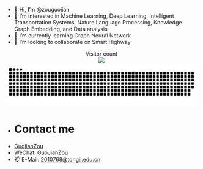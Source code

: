 - 👋 Hi, I’m @zouguojian
- 👀 I’m interested in Machine Learning, Deep Learning, Intelligent Transportation Systems, Nature Language Processing, Knowledge Graph Embedding, and Data analysis
- 🌱 I’m currently learning Graph Neural Network
- 💞️ I’m looking to collaborate on Smart Highway

<p align="center" dir="auto"> 
  Visitor count<br>
  <a target="_blank" rel="noopener noreferrer nofollow" href="https://profile-counter.glitch.me/{zouguojian}/count.svg"><img src="https://camo.githubusercontent.com/25eac3b6a48df9b23361192995aa6b8600d00ac8d75030171d59974ce3beb47c/68747470733a2f2f70726f66696c652d636f756e7465722e676c697463682e6d652f696e736f6c6974756d2f636f756e742e737667" data-canonical-src="https://profile-counter.glitch.me/{zouguojian}/count.svg" style="max-width: 100%;"></a>
  
  <img src="https://github.com/zouguojian/zouguojian/blob/main/contributions.svg" />
</p>

- # Contact me
- [GuojianZou](https://github.com/zouguojian)
- WeChat: GuoJianZou
- 📫 E-Mail: 2010768@tongji.edu.cn
<!---
zouguojian/zouguojian is a ✨ special ✨ repository because its `README.md` (this file) appears on your GitHub profile.
You can click the Preview link to take a look at your changes.
--->
